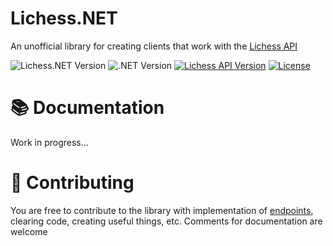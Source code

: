 # Lichess.NET
An unofficial library for creating clients that work with the [Lichess API](https://lichess.org/api)

![Lichess.NET Version](https://img.shields.io/badge/Lichess.NET-0.0.0.1-blue)
![.NET Version](https://img.shields.io/badge/.NET-8.0-purple)
[![Lichess API Version](https://img.shields.io/badge/Lichess_API-2.0.0-white)](https://lichess.org/api)
[![License](https://img.shields.io/github/license/FeudeyTF/lichess.net.svg?maxAge=2592000&label=License)](https://raw.githubusercontent.com/FeudeyTF/lichess.net/main/LICENSE)

# 📚 Documentation
Work in progress...
# 🔨 Contributing
You are free to contribute to the library with implementation of [endpoints](https://lichess.org/api), clearing code, creating useful things, etc. Comments for documentation are welcome

